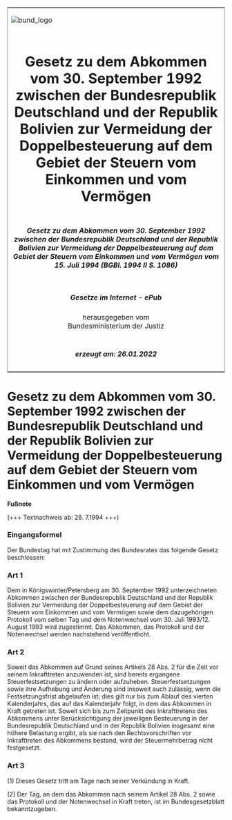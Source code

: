 <span id="DECKBLATT.html"></span>

<table border="0" frame="border" width="100%">

<tr valign="top">

<td align="left">

![bund\_logo](BfJ_2021_Web_de_de.gif)

</td>

<td align="right">

 

</td>

</tr>

<tr align="center" valign="middle">

<td colspan="2">

# Gesetz zu dem Abkommen vom 30. September 1992 zwischen der Bundesrepublik Deutschland und der Republik Bolivien zur Vermeidung der Doppelbesteuerung auf dem Gebiet der Steuern vom Einkommen und vom Vermögen

</td>

</tr>

<tr align="center" valign="middle">

<td colspan="2">

##### Gesetz zu dem Abkommen vom 30. September 1992 zwischen der Bundesrepublik Deutschland und der Republik Bolivien zur Vermeidung der Doppelbesteuerung auf dem Gebiet der Steuern vom Einkommen und vom Vermögen vom 15. Juli 1994 (BGBl. 1994 II S. 1086)

</td>

</tr>

<tr align="center" valign="middle">

<td colspan="2">

  
  

##### Gesetze im Internet - ePub  
  
herausgegeben vom  
Bundesministerium der Justiz

</td>

</tr>

<tr align="center" valign="bottom">

<td colspan="2">

  
  

##### erzeugt am: 26.01.2022

</td>

</tr>

</table>

<span id="BJNR108620994.html"></span>

# Gesetz zu dem Abkommen vom 30. September 1992 zwischen der Bundesrepublik Deutschland und der Republik Bolivien zur Vermeidung der Doppelbesteuerung auf dem Gebiet der Steuern vom Einkommen und vom Vermögen

<div>

  
**Fußnote**

<div class="jnhtml">

<div>

<div class="jurAbsatz">

(+++ Textnachweis ab: 28. 7.1994 +++)

</div>

</div>

</div>

</div>

<span id="BJNR108620994BJNE000100307.html"></span>

### Eingangsformel  

<div>

<div class="jnhtml">

<div>

<div class="jurAbsatz">

Der Bundestag hat mit Zustimmung des Bundesrates das folgende Gesetz
beschlossen:

</div>

</div>

</div>

</div>

<span id="BJNR108620994BJNE000200307.html"></span>

### Art 1  

<div>

<div class="jnhtml">

<div>

<div class="jurAbsatz">

Dem in Königswinter/Petersberg am 30. September 1992 unterzeichneten
Abkommen zwischen der Bundesrepublik Deutschland und der Republik
Bolivien zur Vermeidung der Doppelbesteuerung auf dem Gebiet der Steuern
vom Einkommen und vom Vermögen sowie dem dazugehörigen Protokoll vom
selben Tag und dem Notenwechsel vom 30. Juli 1993/12. August 1993 wird
zugestimmt. Das Abkommen, das Protokoll und der Notenwechsel werden
nachstehend veröffentlicht.

</div>

</div>

</div>

</div>

<span id="BJNR108620994BJNE000300307.html"></span>

### Art 2  

<div>

<div class="jnhtml">

<div>

<div class="jurAbsatz">

Soweit das Abkommen auf Grund seines Artikels 28 Abs. 2 für die Zeit vor
seinem Inkrafttreten anzuwenden ist, sind bereits ergangene
Steuerfestsetzungen zu ändern oder aufzuheben. Steuerfestsetzungen sowie
ihre Aufhebung und Änderung sind insoweit auch zulässig, wenn die
Festsetzungsfrist abgelaufen ist; dies gilt nur bis zum Ablauf des
vierten Kalenderjahrs, das auf das Kalenderjahr folgt, in dem das
Abkommen in Kraft getreten ist. Soweit sich bis zum Zeitpunkt des
Inkrafttretens des Abkommens unter Berücksichtigung der jeweiligen
Besteuerung in der Bundesrepublik Deutschland und in der Republik
Bolivien insgesamt eine höhere Belastung ergibt, als sie nach den
Rechtsvorschriften vor Inkrafttreten des Abkommens bestand, wird der
Steuermehrbetrag nicht festgesetzt.

</div>

</div>

</div>

</div>

<span id="BJNR108620994BJNE000400307.html"></span>

### Art 3  

<div>

<div class="jnhtml">

<div>

<div class="jurAbsatz">

(1) Dieses Gesetz tritt am Tage nach seiner Verkündung in Kraft.

</div>

<div class="jurAbsatz">

(2) Der Tag, an dem das Abkommen nach seinem Artikel 28 Abs. 2 sowie das
Protokoll und der Notenwechsel in Kraft treten, ist im Bundesgesetzblatt
bekanntzugeben.

</div>

</div>

</div>

</div>
